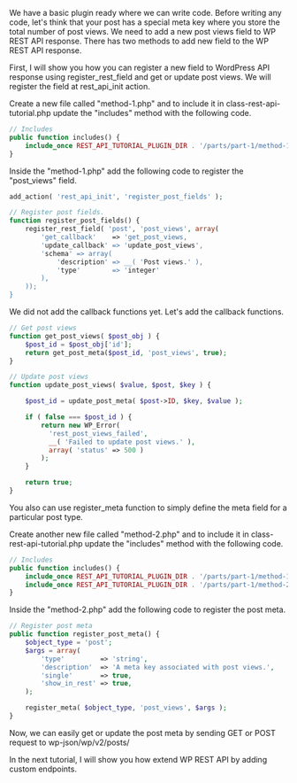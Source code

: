 We have a basic plugin ready where we can write code. Before writing any code, let's think that your post has a special meta key where you store the total number of post views. We need to add a new post views field to WP REST API response. There has two methods to add new field to the WP REST API response.

First, I will show you how you can register a new field to WordPress API response using register_rest_field and get or update post views. We will register the field at rest_api_init action.

Create a new file called "method-1.php" and to include it in class-rest-api-tutorial.php update the "includes" method with the following code.

```php
// Includes
public function includes() {
    include_once REST_API_TUTORIAL_PLUGIN_DIR . '/parts/part-1/method-1.php';
}
```

Inside the "method-1.php" add the following code to register the "post_views" field.

```php
add_action( 'rest_api_init', 'register_post_fields' );

// Register post fields.
function register_post_fields() {
    register_rest_field( 'post', 'post_views', array(
        'get_callback'    => 'get_post_views,
        'update_callback' => 'update_post_views',
        'schema' => array(
            'description' => __( 'Post views.' ),
            'type'        => 'integer'
        ),
    ));
}
```

We did not add the callback functions yet. Let's add the callback functions.

```php
// Get post views
function get_post_views( $post_obj ) {
    $post_id = $post_obj['id'];
    return get_post_meta($post_id, 'post_views', true);
}

// Update post views
function update_post_views( $value, $post, $key ) {

    $post_id = update_post_meta( $post->ID, $key, $value );

    if ( false === $post_id ) {
        return new WP_Error(
          'rest_post_views_failed',
          __( 'Failed to update post views.' ),
          array( 'status' => 500 )
        );
    }

    return true;
}
```

You also can use register_meta function to simply define the meta field for a particular post type.

Create another new file called "method-2.php" and to include it in class-rest-api-tutorial.php update the "includes" method with the following code.

```php
// Includes
public function includes() {
    include_once REST_API_TUTORIAL_PLUGIN_DIR . '/parts/part-1/method-1.php';
    include_once REST_API_TUTORIAL_PLUGIN_DIR . '/parts/part-1/method-2.php';
}
```

Inside the "method-2.php" add the following code to register the post meta.

```php
// Register post meta
public function register_post_meta() {
    $object_type = 'post';
    $args = array(
        'type'     	   => 'string',
        'description'  => 'A meta key associated with post views.',
        'single'   	   => true,
        'show_in_rest' => true,
    );

    register_meta( $object_type, 'post_views', $args );
}
```

Now, we can easily  get or update the post meta by sending GET or POST request to wp-json/wp/v2/posts/<post-id>

In the next tutorial, I will show you how extend WP REST API by adding custom endpoints.

